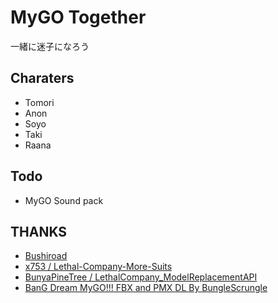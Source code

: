 # MyGO Together
一緒に迷子になろう

## Charaters
* Tomori
* Anon
* Soyo
* Taki
* Raana

## Todo
* MyGO Sound pack

## THANKS
* [Bushiroad](https://bushiroad.com/)
* [x753 / Lethal-Company-More-Suits](https://github.com/x753/Lethal-Company-More-Suits)
* [BunyaPineTree / LethalCompany_ModelReplacementAPI](https://github.com/BunyaPineTree/LethalCompany_ModelReplacementAPI)
* [BanG Dream MyGO!!! FBX and PMX DL By BungleScrungle](https://www.deviantart.com/bunglescrungle/art/BanG-Dream-MyGO-FBX-and-PMX-DL-1036304336)